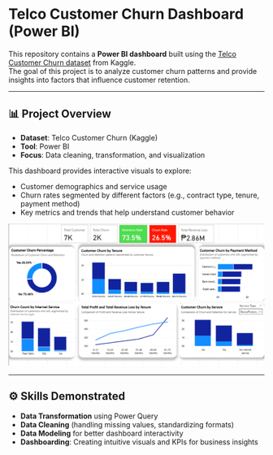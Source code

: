 # Telco Customer Churn Dashboard (Power BI)

This repository contains a **Power BI dashboard** built using the [Telco Customer Churn dataset](https://www.kaggle.com/blastchar/telco-customer-churn) from Kaggle.  
The goal of this project is to analyze customer churn patterns and provide insights into factors that influence customer retention.

---

## 📊 Project Overview
- **Dataset**: Telco Customer Churn (Kaggle)  
- **Tool**: Power BI  
- **Focus**: Data cleaning, transformation, and visualization  

This dashboard provides interactive visuals to explore:
- Customer demographics and service usage  
- Churn rates segmented by different factors (e.g., contract type, tenure, payment method)  
- Key metrics and trends that help understand customer behavior

![Dashboard](https://github.com/Willythepo0h/customer-churn-prediction/blob/main/%5BPowerBI%5D-Customer%20Churn%20Data/Customer_Churn_PowerBI_Dashboard.png)

---

## ⚙️ Skills Demonstrated
- **Data Transformation** using Power Query  
- **Data Cleaning** (handling missing values, standardizing formats)  
- **Data Modeling** for better dashboard interactivity  
- **Dashboarding**: Creating intuitive visuals and KPIs for business insights  
